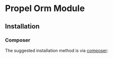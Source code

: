 # Propel Orm Module 

## Installation

### Composer

The suggested installation method is via [composer](http://getcomposer.org/):


